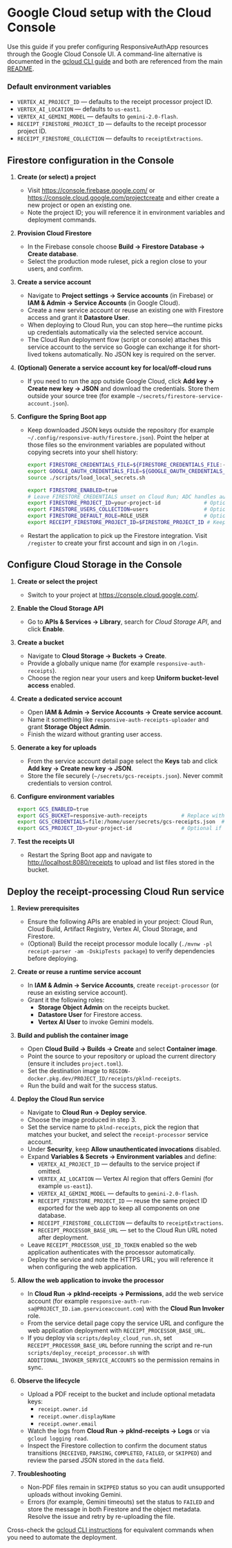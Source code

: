 # Google Cloud setup with the Cloud Console

Use this guide if you prefer configuring ResponsiveAuthApp resources through the Google Cloud Console UI. A command-line alternative is documented in the [gcloud CLI guide](gcp-setup-gcloud.md) and both are referenced from the main [README](../README.md).

### Default environment variables

- `VERTEX_AI_PROJECT_ID` — defaults to the receipt processor project ID.
- `VERTEX_AI_LOCATION` — defaults to `us-east1`.
- `VERTEX_AI_GEMINI_MODEL` — defaults to `gemini-2.0-flash`.
- `RECEIPT_FIRESTORE_PROJECT_ID` — defaults to the receipt processor project ID.
- `RECEIPT_FIRESTORE_COLLECTION` — defaults to `receiptExtractions`.

## Firestore configuration in the Console

1. **Create (or select) a project**
   - Visit <https://console.firebase.google.com/> or <https://console.cloud.google.com/projectcreate> and either create a new project or open an existing one.
   - Note the project ID; you will reference it in environment variables and deployment commands.

2. **Provision Cloud Firestore**
   - In the Firebase console choose **Build → Firestore Database → Create database**.
   - Select the production mode ruleset, pick a region close to your users, and confirm.

3. **Create a service account**
   - Navigate to **Project settings → Service accounts** (in Firebase) or **IAM & Admin → Service Accounts** (in Google Cloud).
   - Create a new service account or reuse an existing one with Firestore access and grant it **Datastore User**.
   - When deploying to Cloud Run, you can stop here—the runtime picks up credentials automatically via the selected service account.
   - The Cloud Run deployment flow (script or console) attaches this service account to the service so Google can exchange it for short-lived tokens automatically. No JSON key is required on the server.

4. **(Optional) Generate a service account key for local/off-cloud runs**
   - If you need to run the app outside Google Cloud, click **Add key → Create new key → JSON** and download the credentials. Store them outside your source tree (for example `~/secrets/firestore-service-account.json`).

5. **Configure the Spring Boot app**
   - Keep downloaded JSON keys outside the repository (for example `~/.config/responsive-auth/firestore.json`). Point the helper at those files so the environment variables are populated without copying secrets into your shell history:

     ```bash
     export FIRESTORE_CREDENTIALS_FILE=${FIRESTORE_CREDENTIALS_FILE:-$HOME/.config/responsive-auth/firestore.json}
     export GOOGLE_OAUTH_CREDENTIALS_FILE=${GOOGLE_OAUTH_CREDENTIALS_FILE:-$HOME/.config/responsive-auth/oauth-client.json}
     source ./scripts/load_local_secrets.sh

     export FIRESTORE_ENABLED=true
     # Leave FIRESTORE_CREDENTIALS unset on Cloud Run; ADC handles authentication automatically.
     export FIRESTORE_PROJECT_ID=your-project-id              # Optional when derived from the key
     export FIRESTORE_USERS_COLLECTION=users                  # Optional override
     export FIRESTORE_DEFAULT_ROLE=ROLE_USER                  # Optional override
     export RECEIPT_FIRESTORE_PROJECT_ID=$FIRESTORE_PROJECT_ID # Keep the two Cloud Run services aligned
     ```

   - Restart the application to pick up the Firestore integration. Visit `/register` to create your first account and sign in on `/login`.

## Configure Cloud Storage in the Console

1. **Create or select the project**
   - Switch to your project at <https://console.cloud.google.com/>.

2. **Enable the Cloud Storage API**
   - Go to **APIs & Services → Library**, search for _Cloud Storage API_, and click **Enable**.

3. **Create a bucket**
   - Navigate to **Cloud Storage → Buckets → Create**.
   - Provide a globally unique name (for example `responsive-auth-receipts`).
   - Choose the region near your users and keep **Uniform bucket-level access** enabled.

4. **Create a dedicated service account**
   - Open **IAM & Admin → Service Accounts → Create service account**.
   - Name it something like `responsive-auth-receipts-uploader` and grant **Storage Object Admin**.
   - Finish the wizard without granting user access.

5. **Generate a key for uploads**
   - From the service account detail page select the **Keys** tab and click **Add key → Create new key → JSON**.
   - Store the file securely (`~/secrets/gcs-receipts.json`). Never commit credentials to version control.

6. **Configure environment variables**

   ```bash
   export GCS_ENABLED=true
   export GCS_BUCKET=responsive-auth-receipts           # Replace with your bucket name
   export GCS_CREDENTIALS=file:/home/user/secrets/gcs-receipts.json  # Optional; omit on Cloud Run
   export GCS_PROJECT_ID=your-project-id                # Optional if derived from credentials
   ```

7. **Test the receipts UI**
   - Restart the Spring Boot app and navigate to <http://localhost:8080/receipts> to upload and list files stored in the bucket.

## Deploy the receipt-processing Cloud Run service

1. **Review prerequisites**
   - Ensure the following APIs are enabled in your project: Cloud Run, Cloud Build, Artifact Registry, Vertex AI, Cloud Storage, and Firestore.
   - (Optional) Build the receipt processor module locally (`./mvnw -pl receipt-parser -am -DskipTests package`) to verify dependencies before deploying.

2. **Create or reuse a runtime service account**
   - In **IAM & Admin → Service Accounts**, create `receipt-processor` (or reuse an existing service account).
   - Grant it the following roles:
     - **Storage Object Admin** on the receipts bucket.
     - **Datastore User** for Firestore access.
     - **Vertex AI User** to invoke Gemini models.

3. **Build and publish the container image**
   - Open **Cloud Build → Builds → Create** and select **Container image**.
   - Point the source to your repository or upload the current directory (ensure it includes `project.toml`).
   - Set the destination image to `REGION-docker.pkg.dev/PROJECT_ID/receipts/pklnd-receipts`.
   - Run the build and wait for the success status.

4. **Deploy the Cloud Run service**
   - Navigate to **Cloud Run → Deploy service**.
   - Choose the image produced in step 3.
   - Set the service name to `pklnd-receipts`, pick the region that matches your bucket, and select the `receipt-processor` service account.
   - Under **Security**, keep **Allow unauthenticated invocations** disabled.
   - Expand **Variables & Secrets → Environment variables** and define:
     - `VERTEX_AI_PROJECT_ID` — defaults to the service project if omitted.
     - `VERTEX_AI_LOCATION` — Vertex AI region that offers Gemini (for example `us-east1`).
     - `VERTEX_AI_GEMINI_MODEL` — defaults to `gemini-2.0-flash`.
     - `RECEIPT_FIRESTORE_PROJECT_ID` — reuse the same project ID exported for the web app to keep all components on one database.
     - `RECEIPT_FIRESTORE_COLLECTION` — defaults to `receiptExtractions`.
     - `RECEIPT_PROCESSOR_BASE_URL` — set to the Cloud Run URL noted after deployment.
   - Leave `RECEIPT_PROCESSOR_USE_ID_TOKEN` enabled so the web application authenticates with the processor automatically.
   - Deploy the service and note the HTTPS URL; you will reference it when configuring the web application.

5. **Allow the web application to invoke the processor**
   - In **Cloud Run → pklnd-receipts → Permissions**, add the web service account (for example `responsive-auth-run-sa@PROJECT_ID.iam.gserviceaccount.com`) with the **Cloud Run Invoker** role.
   - From the service detail page copy the service URL and configure the web application deployment with `RECEIPT_PROCESSOR_BASE_URL`.
   - If you deploy via `scripts/deploy_cloud_run.sh`, set `RECEIPT_PROCESSOR_BASE_URL` before running the script and re-run `scripts/deploy_receipt_processor.sh` with `ADDITIONAL_INVOKER_SERVICE_ACCOUNTS` so the permission remains in sync.

6. **Observe the lifecycle**
   - Upload a PDF receipt to the bucket and include optional metadata keys:
     - `receipt.owner.id`
     - `receipt.owner.displayName`
     - `receipt.owner.email`
   - Watch the logs from **Cloud Run → pklnd-receipts → Logs** or via `gcloud logging read`.
   - Inspect the Firestore collection to confirm the document status transitions (`RECEIVED`, `PARSING`, `COMPLETED`, `FAILED`, or `SKIPPED`) and review the parsed JSON stored in the `data` field.

7. **Troubleshooting**
   - Non-PDF files remain in `SKIPPED` status so you can audit unsupported uploads without invoking Gemini.
   - Errors (for example, Gemini timeouts) set the status to `FAILED` and store the message in both Firestore and the object metadata. Resolve the issue and retry by re-uploading the file.

Cross-check the [gcloud CLI instructions](gcp-setup-gcloud.md#deploy-the-receipt-processing-cloud-run-service) for equivalent commands when you need to automate the deployment.
